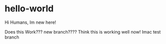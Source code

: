 # hello-world
Hi Humans, Im new here!


Does this Work???
new branch????
Think this is working well now!
Imac test branch